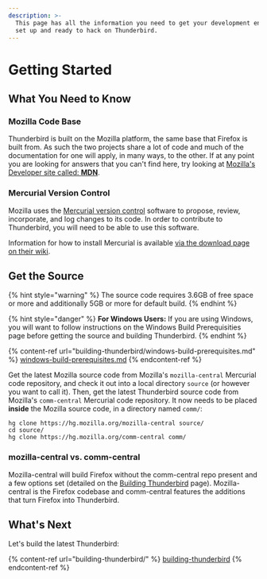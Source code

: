 ```yaml
---
description: >-
  This page has all the information you need to get your development environment
  set up and ready to hack on Thunderbird.
---
```


# Getting Started

## What You Need to Know

### Mozilla Code Base

Thunderbird is built on the Mozilla platform, the same base that Firefox is built from. As such the two projects share a lot of code and much of the documentation for one will apply, in many ways, to the other. If at any point you are looking for answers that you can't find here, try looking at [Mozilla's Developer site called: **MDN**](https://developer.mozilla.org).

### Mercurial Version Control

Mozilla uses the [Mercurial version control](https://www.mercurial-scm.org/) software to propose, review, incorporate, and log changes to its code. In order to contribute to Thunderbird, you will need to be able to use this software.

Information for how to install Mercurial is available [via the download page on their wiki](https://www.mercurial-scm.org/wiki/Download).

## Get the Source

{% hint style="warning" %}
The source code requires 3.6GB of free space or more and additionally 5GB or more for default build.
{% endhint %}

{% hint style="danger" %}
**For Windows Users:** If you are using Windows, you will want to follow instructions on the Windows Build Prerequisities page before getting the source and building Thunderbird.
{% endhint %}

{% content-ref url="building-thunderbird/windows-build-prerequisites.md" %}
[windows-build-prerequisites.md](building-thunderbird/windows-build-prerequisites.md)
{% endcontent-ref %}

Get the latest Mozilla source code from Mozilla's `mozilla-central` Mercurial code repository, and check it out into a local directory `source` (or however you want to call it). Then, get the latest Thunderbird source code from Mozilla's `comm-central` Mercurial code repository. It now needs to be placed **inside** the Mozilla source code, in a directory named `comm/`:

```
hg clone https://hg.mozilla.org/mozilla-central source/
cd source/
hg clone https://hg.mozilla.org/comm-central comm/
```

### mozilla-central vs. comm-central

Mozilla-central will build Firefox without the comm-central repo present and a few options set (detailed on the [Building Thunderbird](building-thunderbird/) page). Mozilla-central is the Firefox codebase and comm-central features the additions that turn Firefox into Thunderbird.

## What's Next

Let's build the latest Thunderbird:

{% content-ref url="building-thunderbird/" %}
[building-thunderbird](building-thunderbird/)
{% endcontent-ref %}
